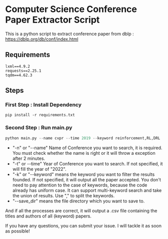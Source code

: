 # Computer Science Conference Paper Extractor Script

This is a python script to extract conference paper from dblp : https://dblp.org/db/conf/index.html

## Requirements

```text
lxml==4.9.2
requests==2.25.1
tqdm==4.62.3
```

## Steps

### First Step : Install Dependency

```shell
pip install -r requirements.txt
```

### Second Step : Run main.py

```python
python main.py --name cvpr --time 2019 --keyword reinforcement,RL,DRL
```

* "-n" or "--name" Name of Conference you want to search, it is required. You must check whether the name is right or it will throw a exception after 2 minutes.
* "-t" or --time" Year of Conference you want to search. If not specified, it will fill the year of "2022".
* "-k" or "--keyword" means the keyword you want to filter the results founded. If not specified, it will output all the paper accepted. You don't need to pay attention to the case of keywords, because the code already has uniform case. It can support multi-keyword search and take the union of results. Use "," to split the keywords.
* "--save_dir" means the file directory which you want to save to.

And if all the processes are correct, it will output a .csv file containing the titles and authors of all (keyword) papers.

If you have any questions, you can submit your issue. I will tackle it as soon as possible!